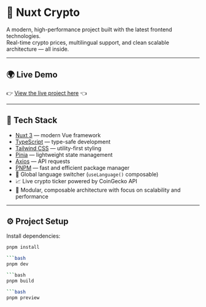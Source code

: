 # 🚀 Nuxt Crypto

A modern, high-performance project built with the latest frontend technologies.  
Real-time crypto prices, multilingual support, and clean scalable architecture — all inside.

---

## 🌍 Live Demo

👉 [View the live project here](https://nuxt-crypto.netlify.app/) 👈

---

## 🧰 Tech Stack

- [Nuxt 3](https://nuxt.com) — modern Vue framework
- [TypeScript](https://www.typescriptlang.org/) — type-safe development
- [Tailwind CSS](https://tailwindcss.com/) — utility-first styling
- [Pinia](https://pinia.vuejs.org/) — lightweight state management
- [Axios](https://axios-http.com/) — API requests
- [PNPM](https://pnpm.io/) — fast and efficient package manager
- 💬 Global language switcher (`useLanguage()` composable)
- 📈 Live crypto ticker powered by CoinGecko API
- 🧠 Modular, composable architecture with focus on scalability and performance

---

## ⚙️ Project Setup

Install dependencies:

```bash
pnpm install

```bash
pnpm dev

```bash
pnpm build

```bash
pnpm preview
